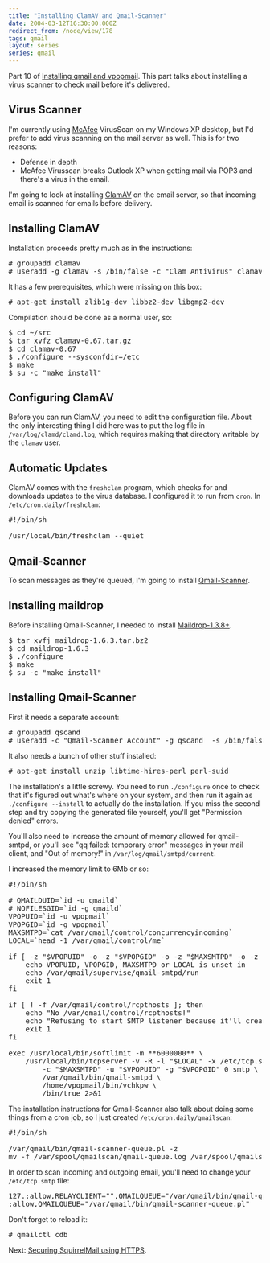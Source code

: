 ```yaml
---
title: "Installing ClamAV and Qmail-Scanner"
date: 2004-03-12T16:30:00.000Z
redirect_from: /node/view/178
tags: qmail
layout: series
series: qmail
---
```

Part 10 of [Installing qmail and vpopmail](/node/view/165). This part talks about installing a virus scanner to check mail before it's delivered.

## Virus Scanner

I'm currently using [McAfee](http://www.mcafee.com/) VirusScan on my Windows XP desktop, but I'd prefer to add virus scanning on the mail server as well. This is for two reasons:

*   Defense in depth
*   McAfee Virusscan breaks Outlook XP when getting mail via POP3 and there's a virus in the email.

I'm going to look at installing [ClamAV](http://www.clamav.net/) on the email server, so that incoming email is scanned for emails before delivery.

## Installing ClamAV

Installation proceeds pretty much as in the instructions:

<pre># groupadd clamav
# useradd -g clamav -s /bin/false -c "Clam AntiVirus" clamav</pre>

It has a few prerequisites, which were missing on this box:

<pre># apt-get install zlib1g-dev libbz2-dev libgmp2-dev</pre>

Compilation should be done as a normal user, so:

<pre>$ cd ~/src
$ tar xvfz clamav-0.67.tar.gz
$ cd clamav-0.67
$ ./configure --sysconfdir=/etc
$ make
$ su -c "make install"</pre>

## Configuring ClamAV

Before you can run ClamAV, you need to edit the configuration file. About the only interesting thing I did here was to put the log file in `/var/log/clamd/clamd.log`, which requires making that directory writable by the `clamav` user.

## Automatic Updates

ClamAV comes with the `freshclam` program, which checks for and downloads updates to the virus database. I configured it to run from `cron`. In `/etc/cron.daily/freshclam`:

<pre>#!/bin/sh

/usr/local/bin/freshclam --quiet</pre>

## Qmail-Scanner

To scan messages as they're queued, I'm going to install [Qmail-Scanner](http://qmail-scanner.sourceforge.net/).

## Installing maildrop

Before installing Qmail-Scanner, I needed to install [Maildrop-1.3.8+](http://download.sourceforge.net/courier/).

<pre>$ tar xvfj maildrop-1.6.3.tar.bz2
$ cd maildrop-1.6.3
$ ./configure
$ make
$ su -c "make install"</pre>

## Installing Qmail-Scanner

First it needs a separate account:

<pre># groupadd qscand
# useradd -c "Qmail-Scanner Account" -g qscand  -s /bin/false qscand</pre>

It also needs a bunch of other stuff installed:

<pre># apt-get install unzip libtime-hires-perl perl-suid</pre>

The installation's a little screwy. You need to run `./configure` once to check that it's figured out what's where on your system, and then run it again as `./configure --install` to actually do the installation. If you miss the second step and try copying the generated file yourself, you'll get "Permission denied" errors.

You'll also need to increase the amount of memory allowed for qmail-smtpd, or you'll see "qq failed: temporary error" messages in your mail client, and "Out of memory!" in `/var/log/qmail/smtpd/current`.

I increased the memory limit to 6Mb or so:

<pre>#!/bin/sh

# QMAILDUID=`id -u qmaild`
# NOFILESGID=`id -g qmaild`
VPOPUID=`id -u vpopmail`
VPOPGID=`id -g vpopmail`
MAXSMTPD=`cat /var/qmail/control/concurrencyincoming`
LOCAL=`head -1 /var/qmail/control/me`

if [ -z "$VPOPUID" -o -z "$VPOPGID" -o -z "$MAXSMTPD" -o -z "$LOCAL" ]; then
    echo VPOPUID, VPOPGID, MAXSMTPD or LOCAL is unset in
    echo /var/qmail/supervise/qmail-smtpd/run
    exit 1
fi

if [ ! -f /var/qmail/control/rcpthosts ]; then
    echo "No /var/qmail/control/rcpthosts!"
    echo "Refusing to start SMTP listener because it'll create an open relay"
    exit 1
fi

exec /usr/local/bin/softlimit -m **6000000** \
    /usr/local/bin/tcpserver -v -R -l "$LOCAL" -x /etc/tcp.smtp.cdb \
        -c "$MAXSMTPD" -u "$VPOPUID" -g "$VPOPGID" 0 smtp \
        /var/qmail/bin/qmail-smtpd \
        /home/vpopmail/bin/vchkpw \
        /bin/true 2>&1</pre>

The installation instructions for Qmail-Scanner also talk about doing some things from a cron job, so I just created `/etc/cron.daily/qmailscan`:

<pre>#!/bin/sh

/var/qmail/bin/qmail-scanner-queue.pl -z
mv -f /var/spool/qmailscan/qmail-queue.log /var/spool/qmailscan/qmail-queue.log.1</pre>

In order to scan incoming and outgoing email, you'll need to change your `/etc/tcp.smtp` file:

<pre>127.:allow,RELAYCLIENT="",QMAILQUEUE="/var/qmail/bin/qmail-queue"
:allow,QMAILQUEUE="/var/qmail/bin/qmail-scanner-queue.pl"</pre>

Don't forget to reload it:

<pre># qmailctl cdb</pre>

Next: [Securing SquirrelMail using HTTPS](/node/view/179).
